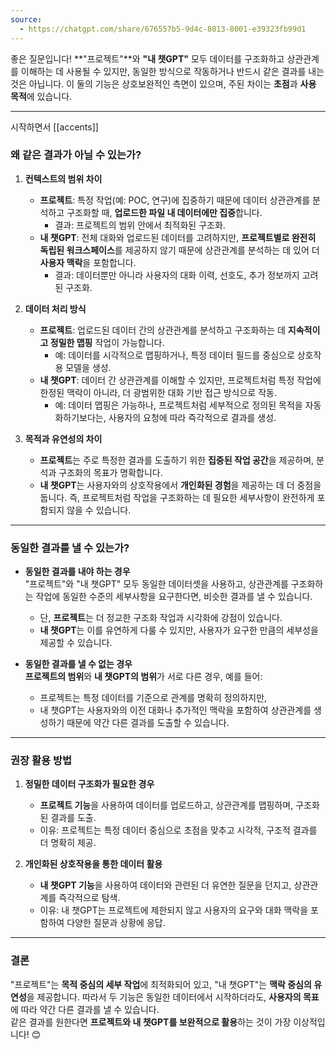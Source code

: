 ```yaml
---
source:
  - https://chatgpt.com/share/676557b5-9d4c-8013-8001-e39323fb99d1
---
```


좋은 질문입니다! **"프로젝트"**와 **"내 챗GPT"** 모두 데이터를 구조화하고 상관관계를 이해하는 데 사용될 수 있지만, 동일한 방식으로 작동하거나 반드시 같은 결과를 내는 것은 아닙니다. 이 둘의 기능은 상호보완적인 측면이 있으며, 주된 차이는 **초점**과 **사용 목적**에 있습니다.

---

시작하면서 [[accents]]
### **왜 같은 결과가 아닐 수 있는가?**

1. **컨텍스트의 범위 차이**
    
    - **프로젝트**: 특정 작업(예: POC, 연구)에 집중하기 때문에 데이터 상관관계를 분석하고 구조화할 때, **업로드한 파일 내 데이터에만 집중**합니다.
        - 결과: 프로젝트의 범위 안에서 최적화된 구조화.
    - **내 챗GPT**: 전체 대화와 업로드된 데이터를 고려하지만, **프로젝트별로 완전히 독립된 워크스페이스**를 제공하지 않기 때문에 상관관계를 분석하는 데 있어 더 **사용자 맥락**을 포함합니다.
        - 결과: 데이터뿐만 아니라 사용자의 대화 이력, 선호도, 추가 정보까지 고려된 구조화.
2. **데이터 처리 방식**
    
    - **프로젝트**: 업로드된 데이터 간의 상관관계를 분석하고 구조화하는 데 **지속적이고 정밀한 맵핑** 작업이 가능합니다.
        - 예: 데이터를 시각적으로 맵핑하거나, 특정 데이터 필드를 중심으로 상호작용 모델을 생성.
    - **내 챗GPT**: 데이터 간 상관관계를 이해할 수 있지만, 프로젝트처럼 특정 작업에 한정된 맥락이 아니라, 더 광범위한 대화 기반 접근 방식으로 작동.
        - 예: 데이터 맵핑은 가능하나, 프로젝트처럼 세부적으로 정의된 목적을 자동화하기보다는, 사용자의 요청에 따라 즉각적으로 결과를 생성.
3. **목적과 유연성의 차이**
    
    - **프로젝트**는 주로 특정한 결과를 도출하기 위한 **집중된 작업 공간**을 제공하며, 분석과 구조화의 목표가 명확합니다.
    - **내 챗GPT**는 사용자와의 상호작용에서 **개인화된 경험**을 제공하는 데 더 중점을 둡니다. 즉, 프로젝트처럼 작업을 구조화하는 데 필요한 세부사항이 완전하게 포함되지 않을 수 있습니다.

---

### **동일한 결과를 낼 수 있는가?**

- **동일한 결과를 내야 하는 경우**  
    "프로젝트"와 "내 챗GPT" 모두 동일한 데이터셋을 사용하고, 상관관계를 구조화하는 작업에 동일한 수준의 세부사항을 요구한다면, 비슷한 결과를 낼 수 있습니다.
    
    - 단, **프로젝트**는 더 정교한 구조화 작업과 시각화에 강점이 있습니다.
    - **내 챗GPT**는 이를 유연하게 다룰 수 있지만, 사용자가 요구한 만큼의 세부성을 제공할 수 있습니다.
- **동일한 결과를 낼 수 없는 경우**  
    **프로젝트의 범위**와 **내 챗GPT의 범위**가 서로 다른 경우, 예를 들어:
    
    - 프로젝트는 특정 데이터를 기준으로 관계를 명확히 정의하지만,
    - 내 챗GPT는 사용자와의 이전 대화나 추가적인 맥락을 포함하여 상관관계를 생성하기 때문에 약간 다른 결과를 도출할 수 있습니다.

---

### **권장 활용 방법**

1. **정밀한 데이터 구조화가 필요한 경우**
    
    - **프로젝트 기능**을 사용하여 데이터를 업로드하고, 상관관계를 맵핑하며, 구조화된 결과를 도출.
    - 이유: 프로젝트는 특정 데이터 중심으로 초점을 맞추고 시각적, 구조적 결과를 더 명확히 제공.
2. **개인화된 상호작용을 통한 데이터 활용**
    
    - **내 챗GPT 기능**을 사용하여 데이터와 관련된 더 유연한 질문을 던지고, 상관관계를 즉각적으로 탐색.
    - 이유: 내 챗GPT는 프로젝트에 제한되지 않고 사용자의 요구와 대화 맥락을 포함하여 다양한 질문과 상황에 응답.

---

### **결론**

"프로젝트"는 **목적 중심의 세부 작업**에 최적화되어 있고, "내 챗GPT"는 **맥락 중심의 유연성**을 제공합니다. 따라서 두 기능은 동일한 데이터에서 시작하더라도, **사용자의 목표**에 따라 약간 다른 결과를 낼 수 있습니다.  
같은 결과를 원한다면 **프로젝트와 내 챗GPT를 보완적으로 활용**하는 것이 가장 이상적입니다! 😊